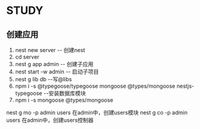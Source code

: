 # STUDY
## 创建应用
1. nest new server  -- 创建nest
2. cd server
3. nest g app admin -- 创建子应用
4. nest start -w admin -- 启动子项目
5. nest g lib db  --写@libs
6. npm i -s @typegoose/typegoose mongoose @types/mongoose nestjs-typegoose --安装数据库模块
7. npm i -s mongoose @types/mongoose

nest g mo -p admin users 在admin中，创建users模块
nest g co -p admin users 在admin中，创建users控制器